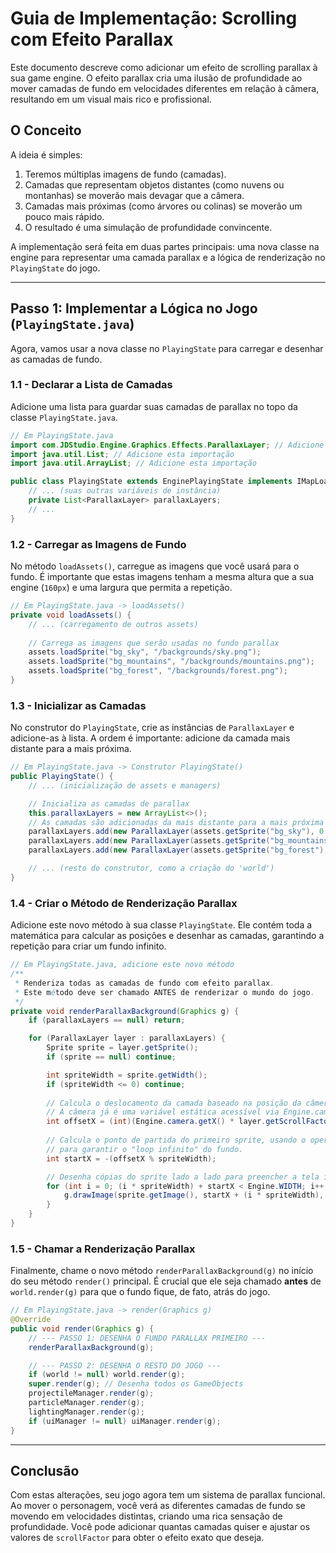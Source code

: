 # Guia de Implementação: Scrolling com Efeito Parallax

Este documento descreve como adicionar um efeito de scrolling parallax à sua game engine. O efeito parallax cria uma ilusão de profundidade ao mover camadas de fundo em velocidades diferentes em relação à câmera, resultando em um visual mais rico e profissional.

## O Conceito

A ideia é simples:
1.  Teremos múltiplas imagens de fundo (camadas).
2.  Camadas que representam objetos distantes (como nuvens ou montanhas) se moverão mais devagar que a câmera.
3.  Camadas mais próximas (como árvores ou colinas) se moverão um pouco mais rápido.
4.  O resultado é uma simulação de profundidade convincente.

A implementação será feita em duas partes principais: uma nova classe na engine para representar uma camada parallax e a lógica de renderização no `PlayingState` do jogo.

---



## Passo 1: Implementar a Lógica no Jogo (`PlayingState.java`)

Agora, vamos usar a nova classe no `PlayingState` para carregar e desenhar as camadas de fundo.

### 1.1 - Declarar a Lista de Camadas

Adicione uma lista para guardar suas camadas de parallax no topo da classe `PlayingState.java`.

```java
// Em PlayingState.java
import com.JDStudio.Engine.Graphics.Effects.ParallaxLayer; // Adicione esta importação
import java.util.List; // Adicione esta importação
import java.util.ArrayList; // Adicione esta importação

public class PlayingState extends EnginePlayingState implements IMapLoaderListener {
    // ... (suas outras variáveis de instância)
    private List<ParallaxLayer> parallaxLayers;
    // ...
}
```

### 1.2 - Carregar as Imagens de Fundo

No método `loadAssets()`, carregue as imagens que você usará para o fundo. É importante que estas imagens tenham a mesma altura que a sua engine (`160px`) e uma largura que permita a repetição.

```java
// Em PlayingState.java -> loadAssets()
private void loadAssets() {
    // ... (carregamento de outros assets)
    
    // Carrega as imagens que serão usadas no fundo parallax
    assets.loadSprite("bg_sky", "/backgrounds/sky.png");
    assets.loadSprite("bg_mountains", "/backgrounds/mountains.png");
    assets.loadSprite("bg_forest", "/backgrounds/forest.png");
}
```

### 1.3 - Inicializar as Camadas

No construtor do `PlayingState`, crie as instâncias de `ParallaxLayer` e adicione-as à lista. A ordem é importante: adicione da camada mais distante para a mais próxima.

```java
// Em PlayingState.java -> Construtor PlayingState()
public PlayingState() {
    // ... (inicialização de assets e managers)

    // Inicializa as camadas de parallax
    this.parallaxLayers = new ArrayList<>();
    // As camadas são adicionadas da mais distante para a mais próxima
    parallaxLayers.add(new ParallaxLayer(assets.getSprite("bg_sky"), 0.1));       // Céu se move muito lentamente (10%)
    parallaxLayers.add(new ParallaxLayer(assets.getSprite("bg_mountains"), 0.3)); // Montanhas se movem a 30% da velocidade da câmera
    parallaxLayers.add(new ParallaxLayer(assets.getSprite("bg_forest"), 0.6));    // Floresta se move a 60%

    // ... (resto do construtor, como a criação do 'world')
}
```

### 1.4 - Criar o Método de Renderização Parallax

Adicione este novo método à sua classe `PlayingState`. Ele contém toda a matemática para calcular as posições e desenhar as camadas, garantindo a repetição para criar um fundo infinito.

```java
// Em PlayingState.java, adicione este novo método
/**
 * Renderiza todas as camadas de fundo com efeito parallax.
 * Este método deve ser chamado ANTES de renderizar o mundo do jogo.
 */
private void renderParallaxBackground(Graphics g) {
    if (parallaxLayers == null) return;

    for (ParallaxLayer layer : parallaxLayers) {
        Sprite sprite = layer.getSprite();
        if (sprite == null) continue;

        int spriteWidth = sprite.getWidth();
        if (spriteWidth <= 0) continue;
        
        // Calcula o deslocamento da camada baseado na posição da câmera e no fator de rolagem
        // A câmera já é uma variável estática acessível via Engine.camera
        int offsetX = (int)(Engine.camera.getX() * layer.getScrollFactor());
        
        // Calcula o ponto de partida do primeiro sprite, usando o operador de módulo (%)
        // para garantir o "loop infinito" do fundo.
        int startX = -(offsetX % spriteWidth);

        // Desenha cópias do sprite lado a lado para preencher a tela inteira
        for (int i = 0; (i * spriteWidth) + startX < Engine.WIDTH; i++) {
            g.drawImage(sprite.getImage(), startX + (i * spriteWidth), 0, null);
        }
    }
}
```

### 1.5 - Chamar a Renderização Parallax

Finalmente, chame o novo método `renderParallaxBackground(g)` no início do seu método `render()` principal. É crucial que ele seja chamado **antes** de `world.render(g)` para que o fundo fique, de fato, atrás do jogo.

```java
// Em PlayingState.java -> render(Graphics g)
@Override
public void render(Graphics g) {
    // --- PASSO 1: DESENHA O FUNDO PARALLAX PRIMEIRO ---
    renderParallaxBackground(g);

    // --- PASSO 2: DESENHA O RESTO DO JOGO ---
    if (world != null) world.render(g);
    super.render(g); // Desenha todos os GameObjects
    projectileManager.render(g);
    particleManager.render(g);
    lightingManager.render(g);
    if (uiManager != null) uiManager.render(g);
}
```

-----

## Conclusão

Com estas alterações, seu jogo agora tem um sistema de parallax funcional. Ao mover o personagem, você verá as diferentes camadas de fundo se movendo em velocidades distintas, criando uma rica sensação de profundidade. Você pode adicionar quantas camadas quiser e ajustar os valores de `scrollFactor` para obter o efeito exato que deseja.

